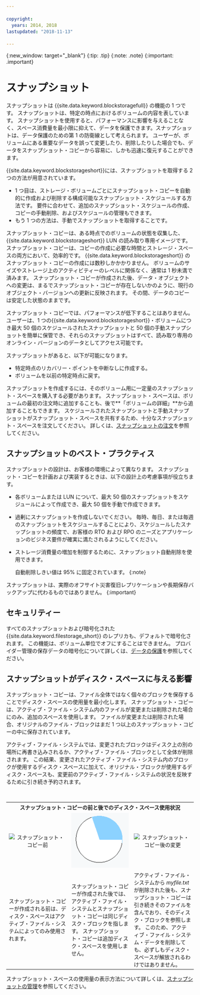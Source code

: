 ```yaml
---

copyright:
  years: 2014, 2018
lastupdated: "2018-11-13"

---
```

{:new_window: target="_blank"}
{:tip: .tip}
{:note: .note}
{:important: .important}

# スナップショット

スナップショットは {{site.data.keyword.blockstoragefull}} の機能の 1 つです。 スナップショットは、特定の時点におけるボリュームの内容を表しています。 スナップショットを使用すると、パフォーマンスに影響を与えることなく、スペース消費量を最小限に抑えて、データを保護できます。スナップショットは、データ保護のための第 1 の防衛線として考えられます。 ユーザーが、ボリュームにある重要なデータを誤って変更したり、削除したりした場合でも、データをスナップショット・コピーから容易に、しかも迅速に復元することができます。

{{site.data.keyword.blockstorageshort}}には、スナップショットを取得する 2 つの方法が用意されています。

* 1 つ目は、ストレージ・ボリュームごとにスナップショット・コピーを自動的に作成および削除する構成可能なスナップショット・スケジュールする方法です。 要件に合わせて、追加のスナップショット・スケジュールの作成、コピーの手動削除、およびスケジュールの管理もできます。
* もう 1 つの方法は、手動でスナップショットを取得することです。

スナップショット・コピーは、ある時点でのボリュームの状態を収集した、{{site.data.keyword.blockstorageshort}} LUN の読み取り専用イメージです。 スナップショット・コピーは、コピーの作成に必要な時間とストレージ・スペースの両方において、効率的です。 {{site.data.keyword.blockstorageshort}} のスナップショット・コピーの作成には数秒しかかかりません。 ボリュームのサイズやストレージ上のアクティビティーのレベルに関係なく、通常は 1 秒未満で済みます。 スナップショット・コピーが作成された後、データ・オブジェクトへの変更は、まるでスナップショット・コピーが存在しないかのように、現行のオブジェクト・バージョンへの更新に反映されます。 その間、データのコピーは安定した状態のままです。

スナップショット・コピーでは、パフォーマンスが低下することはありません。 ユーザーは、1 つの{{site.data.keyword.blockstorageshort}}・ボリュームにつき最大 50 個のスケジュールされたスナップショットと 50 個の手動スナップショットを簡単に保管でき、それらのスナップショットはすべて、読み取り専用のオンライン・バージョンのデータとしてアクセス可能です。

スナップショットがあると、以下が可能になります。

- 特定時点のリカバリー・ポイントを中断なしに作成する。
- ボリュームを以前の特定時点に戻す。

スナップショットを作成するには、そのボリューム用に一定量のスナップショット・スペースを購入する必要があります。 スナップショット・スペースは、ボリュームの最初の注文時に追加することも、後で**「ボリュームの詳細」**から追加することもできます。 スケジュールされたスナップショットと手動スナップショットがスナップショット・スペースを共有するため、十分なスナップショット・スペースを注文してください。 詳しくは、[スナップショットの注文](ordering-snapshots.html)を参照してください。

## スナップショットのベスト・プラクティス

スナップショットの設計は、お客様の環境によって異なります。 スナップショット・コピーを計画および実装するときは、以下の設計上の考慮事項が役立ちます。
- 各ボリュームまたは LUN について、最大 50 個のスナップショットをスケジュールによって作成でき、最大 50 個を手動で作成できます。
- 過剰にスナップショットを作成しないでください。 毎時、毎日、または毎週のスナップショットをスケジュールすることにより、スケジュールしたスナップショットの頻度で、お客様の RTO および RPO のニーズとアプリケーションのビジネス要件が確実に満たされるようにしてください。
- ストレージ消費量の増加を制御するために、スナップショット自動削除を使用できます。 <br/>

  自動削除しきい値は 95% に固定されています。
  {:note}

スナップショットは、実際のオフサイト災害復旧レプリケーションや長期保存バックアップに代わるものではありません。
{:important}

## セキュリティー

すべてのスナップショットおよび暗号化された {{site.data.keyword.filestorage_short}} のレプリカも、デフォルトで暗号化されます。 この機能は、ボリューム単位でオフにすることはできません。 プロバイダー管理の保存データの暗号化について詳しくは、[データの保護](block-file-storage-encryption-rest.html)を参照してください。

## スナップショットがディスク・スペースに与える影響

スナップショット・コピーは、ファイル全体ではなく個々のブロックを保存することでディスク・スペースの使用量を最小化します。 スナップショット・コピーは、アクティブ・ファイル・システム内のファイルが変更または削除された場合にのみ、追加のスペースを使用します。 ファイルが変更または削除された場合、オリジナルのファイル・ブロックはまだ 1 つ以上のスナップショット・コピーの中に保存されています。


アクティブ・ファイル・システムでは、変更されたブロックはディスク上の別の場所に再書き込みされるか、アクティブ・ファイル・ブロックとして全体が削除されます。 この結果、変更されたアクティブ・ファイル・システム内のブロックが使用するディスク・スペースに加えて、オリジナル・ブロックが使用するディスク・スペースも、変更前のアクティブ・ファイル・システムの状況を反映するために引き続き予約されます。

<table>
    <colgroup>
      <col style="width: 33.3%;"/>
      <col style="width: 33.3%;"/>
      <col style="width: 33.3%;"/>
    </colgroup>
      <tr>
        <th colspan="3" style="border: 0.0px;text-align: center;">スナップショット・コピーの前と後でのディスク・スペース使用状況</th>
     </tr><tr>
        <td style="border: 0.0px;text-align: center;"><img src="/images/bfcircle1.png" alt="スナップショット・コピー前"></td>
        <td style="border: 0.0px;text-align: center;"><img src="/images/bfcircle3.png" alt="スナップショット・コピー後"></td>
        <td style="border: 0.0px;text-align: center;"><img src="/images/bfcircle2.png" alt="スナップショット・コピー後の変更"></td>
     </tr><tr>
        <td style="border: 0.0px;">スナップショット・コピーが作成される前は、ディスク・スペースはアクティブ・ファイル・システムによってのみ使用されます。</td>
        <td style="border: 0.0px;">スナップショット・コピーが作成された後では、アクティブ・ファイル・システムとスナップショット・コピーは同じディスク・ブロックを指します。 スナップショット・コピーは追加ディスク・スペースを使用しません。</td>
        <td style="border: 0.0px;">アクティブ・ファイル・システムから <i>myfile.txt</i> が削除された後も、スナップショット・コピーは引き続きそのファイルを含んでおり、そのディスク・ブロックを参照します。 このため、アクティブ・ファイル・システム・データを削除しても、必ずしもディスク・スペースが解放されるわけではありません。</td>
      </tr>
</table>

スナップショット・スペースの使用量の表示方法について詳しくは、[スナップショットの管理](working-with-snapshots.html)を参照してください。
